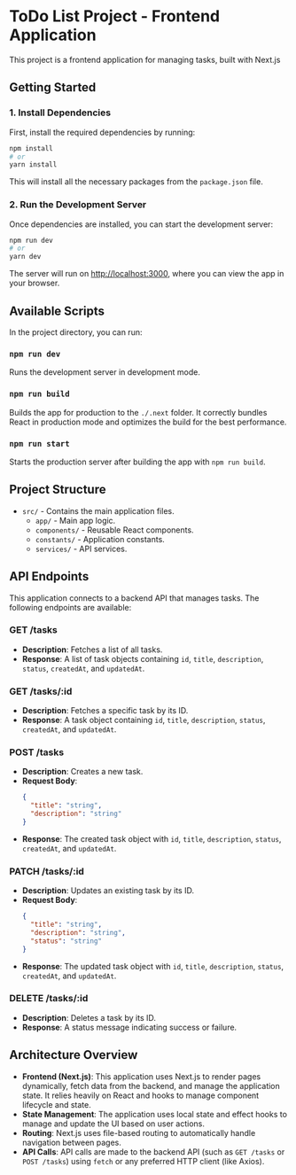 # ToDo List Project - Frontend Application

This project is a frontend application for managing tasks, built with Next.js

## Getting Started

### 1. Install Dependencies

First, install the required dependencies by running:

```bash
npm install
# or
yarn install
```

This will install all the necessary packages from the `package.json` file.

### 2. Run the Development Server

Once dependencies are installed, you can start the development server:

```bash
npm run dev
# or
yarn dev
```

The server will run on [http://localhost:3000](http://localhost:3000), where you can view the app in your browser.

## Available Scripts

In the project directory, you can run:

### `npm run dev`

Runs the development server in development mode.

### `npm run build`

Builds the app for production to the `./.next` folder. It correctly bundles React in production mode and optimizes the build for the best performance.

### `npm run start`

Starts the production server after building the app with `npm run build`.

## Project Structure

- `src/` - Contains the main application files.
    - `app/` - Main app logic.
    - `components/` - Reusable React components.
    - `constants/` - Application constants.
    - `services/` - API services.

## API Endpoints

This application connects to a backend API that manages tasks. The following endpoints are available:

### **GET /tasks**

- **Description**: Fetches a list of all tasks.
- **Response**: A list of task objects containing `id`, `title`, `description`, `status`, `createdAt`, and `updatedAt`.

### **GET /tasks/:id**

- **Description**: Fetches a specific task by its ID.
- **Response**: A task object containing `id`, `title`, `description`, `status`, `createdAt`, and `updatedAt`.

### **POST /tasks**

- **Description**: Creates a new task.
- **Request Body**: 
  ```json
  {
    "title": "string",
    "description": "string"
  }
  ```
- **Response**: The created task object with `id`, `title`, `description`, `status`, `createdAt`, and `updatedAt`.

### **PATCH /tasks/:id**

- **Description**: Updates an existing task by its ID.
- **Request Body**: 
  ```json
  {
    "title": "string",
    "description": "string",
    "status": "string"
  }
  ```
- **Response**: The updated task object with `id`, `title`, `description`, `status`, `createdAt`, and `updatedAt`.

### **DELETE /tasks/:id**

- **Description**: Deletes a task by its ID.
- **Response**: A status message indicating success or failure.

## Architecture Overview

- **Frontend (Next.js)**: This application uses Next.js to render pages dynamically, fetch data from the backend, and manage the application state. It relies heavily on React and hooks to manage component lifecycle and state.
- **State Management**: The application uses local state and effect hooks to manage and update the UI based on user actions.
- **Routing**: Next.js uses file-based routing to automatically handle navigation between pages.
- **API Calls**: API calls are made to the backend API (such as `GET /tasks` or `POST /tasks`) using `fetch` or any preferred HTTP client (like Axios).
